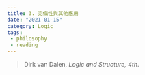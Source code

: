 ```yaml
---
title: 3. 完備性與其他應用 
date: "2021-01-15"
category: Logic
tags:
 - philosophy
 - reading
---
```


> Dirk van Dalen, *Logic and Structure, 4th*.


